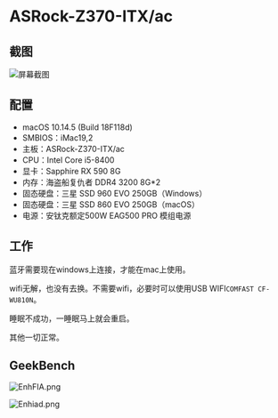 # ASRock-Z370-ITX/ac

## 截图

![屏幕截图](https://s2.ax1x.com/2019/04/26/Enfj8x.png)



## 配置

- macOS 10.14.5 (Build 18F118d)
- SMBIOS：iMac19,2
- 主板：ASRock-Z370-ITX/ac
- CPU：Intel Core i5-8400
- 显卡：Sapphire RX 590 8G
- 内存：海盗船复仇者 DDR4 3200 8G*2
- 固态硬盘：三星 SSD 960 EVO 250GB（Windows）
- 固态硬盘：三星 SSD 860 EVO 250GB（macOS）
- 电源：安钛克额定500W EAG500 PRO 模组电源



## 工作

蓝牙需要现在windows上连接，才能在mac上使用。

wifi无解，也没有去换。不需要wifi，必要时可以使用USB WIFI`COMFAST CF-WU810N`。

睡眠不成功，一睡眠马上就会重启。

其他一切正常。



## GeekBench

![EnhFIA.png](https://s2.ax1x.com/2019/04/26/EnhFIA.png)







![Enhiad.png](https://s2.ax1x.com/2019/04/26/Enhiad.png)